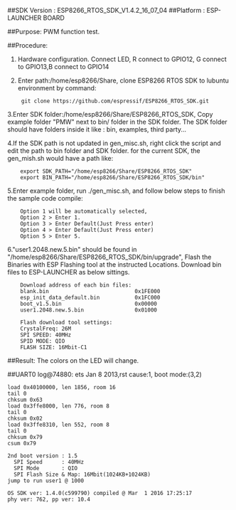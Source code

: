 ##SDK Version : ESP8266_RTOS_SDK_V1.4.2_16_07_04
##Platform : ESP-LAUNCHER BOARD

##Purpose:
PWM function test.

##Procedure:
1. Hardware configuration. Connect LED, R connect to GPIO12, G connect to GPIO13,B connect to GPIO14

2. Enter path:/home/esp8266/Share, clone ESP8266 RTOS SDK to lubuntu environment by command: 
       
		git clone https://github.com/espressif/ESP8266_RTOS_SDK.git 
	   
3.Enter SDK folder:/home/esp8266/Share/ESP8266_RTOS_SDK, Copy example folder "PMW" next to bin/ folder in the SDK folder. The SDK folder should have folders inside it like : bin, examples, third party...

4.If the SDK path is not updated in gen_misc.sh, right click the script and edit the path to bin folder and SDK folder. for the current SDK, the gen_mish.sh would have a path like:
       
		export SDK_PATH="/home/esp8266/Share/ESP8266_RTOS_SDK"
		export BIN_PATH="/home/esp8266/Share/ESP8266_RTOS_SDK/bin"
	   
5.Enter example folder, run ./gen_misc.sh, and follow below steps to finish the sample code compile:
	
		Option 1 will be automatically selected, 
		Option 2 > Enter 1. 
		Option 3 > Enter Default(Just Press enter)
		Option 4 > Enter Default(Just Press enter)
		Option 5 > Enter 5.
	   
6."user1.2048.new.5.bin" should be found in "/home/esp8266/Share/ESP8266_RTOS_SDK/bin/upgrade", Flash the Binaries with ESP Flashing tool at the instructed Locations. Download bin files to ESP-LAUNCHER as below sittings.
		
		Download address of each bin files:
		blank.bin				            0x1FE000
		esp_init_data_default.bin			0x1FC000
		boot_v1.5.bin					    0x00000
		user1.2048.new.5.bin                0x01000
		
		Flash download tool settings:
		CrystalFreq: 26M
		SPI SPEED: 40MHz
		SPID MODE: QIO
		FLASH SIZE: 16Mbit-C1
		
##Result:
The colors on the LED will change.

##UART0 log@74880:
	 ets Jan  8 2013,rst cause:1, boot mode:(3,2)

	load 0x40100000, len 1856, room 16 
	tail 0
	chksum 0x63
	load 0x3ffe8000, len 776, room 8 
	tail 0
	chksum 0x02
	load 0x3ffe8310, len 552, room 8 
	tail 0
	chksum 0x79
	csum 0x79

	2nd boot version : 1.5
	  SPI Speed      : 40MHz
	  SPI Mode       : QIO
	  SPI Flash Size & Map: 16Mbit(1024KB+1024KB)
	jump to run user1 @ 1000

	OS SDK ver: 1.4.0(c599790) compiled @ Mar  1 2016 17:25:17
	phy ver: 762, pp ver: 10.4

